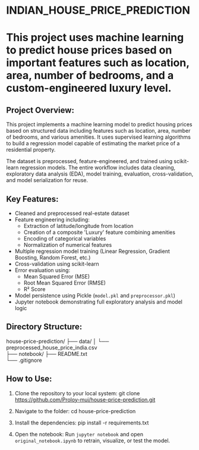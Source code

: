 # INDIAN_HOUSE_PRICE_PREDICTION
This project uses machine learning to predict house prices based on important features such as location, area, number of bedrooms, and a custom-engineered luxury level. 
=============================================

Project Overview:
-----------------
This project implements a machine learning model to predict housing prices based on structured data including features such as location, area, number of bedrooms, and various amenities. It uses supervised learning algorithms to build a regression model capable of estimating the market price of a residential property.

The dataset is preprocessed, feature-engineered, and trained using scikit-learn regression models. The entire workflow includes data cleaning, exploratory data analysis (EDA), model training, evaluation, cross-validation, and model serialization for reuse.

Key Features:
-------------
- Cleaned and preprocessed real-estate dataset
- Feature engineering including:
    - Extraction of latitude/longitude from location
    - Creation of a composite 'Luxury' feature combining amenities
    - Encoding of categorical variables
    - Normalization of numerical features
- Multiple regression model training (Linear Regression, Gradient Boosting, Random Forest, etc.)
- Cross-validation using scikit-learn
- Error evaluation using:
    - Mean Squared Error (MSE)
    - Root Mean Squared Error (RMSE)
    - R² Score
- Model persistence using Pickle (`model.pkl` and `preprocessor.pkl`)
- Jupyter notebook demonstrating full exploratory analysis and model logic

Directory Structure:
--------------------
house-price-prediction/
├── data/
│   └── preprocessed_house_price_india.csv      
├── notebook/
├── README.txt                 
└── .gitignore                

How to Use:
-----------
1. Clone the repository to your local system:
   git clone https://github.com/Proloy-mui/house-price-prediction.git

2. Navigate to the folder:
   cd house-price-prediction

3. Install the dependencies:
   pip install -r requirements.txt

4. Open the notebook:
   Run `jupyter notebook` and open `original_notebook.ipynb` to retrain, visualize, or test the model.


   

